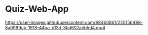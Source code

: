 # Quiz-Web-App

https://user-images.githubusercontent.com/98460861/220156498-8a0999cb-1918-44ba-b13d-3bd602abb5d4.mp4

